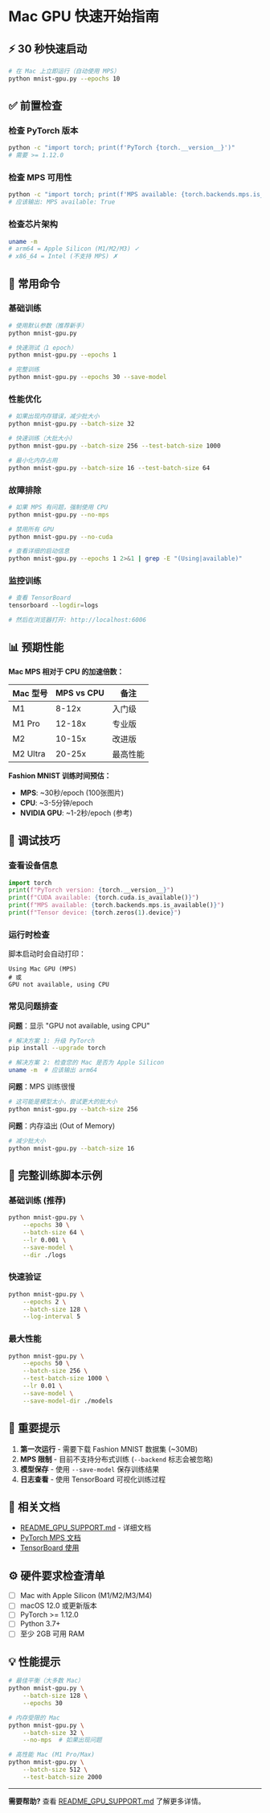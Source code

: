 # Mac GPU 快速开始指南

## ⚡ 30 秒快速启动

```bash
# 在 Mac 上立即运行（自动使用 MPS）
python mnist-gpu.py --epochs 10
```

## ✅ 前置检查

### 检查 PyTorch 版本
```bash
python -c "import torch; print(f'PyTorch {torch.__version__}')"
# 需要 >= 1.12.0
```

### 检查 MPS 可用性
```bash
python -c "import torch; print(f'MPS available: {torch.backends.mps.is_available()}')"
# 应该输出: MPS available: True
```

### 检查芯片架构
```bash
uname -m
# arm64 = Apple Silicon (M1/M2/M3) ✓
# x86_64 = Intel (不支持 MPS) ✗
```

## 🚀 常用命令

### 基础训练
```bash
# 使用默认参数（推荐新手）
python mnist-gpu.py

# 快速测试（1 epoch）
python mnist-gpu.py --epochs 1

# 完整训练
python mnist-gpu.py --epochs 30 --save-model
```

### 性能优化
```bash
# 如果出现内存错误，减少批大小
python mnist-gpu.py --batch-size 32

# 快速训练（大批大小）
python mnist-gpu.py --batch-size 256 --test-batch-size 1000

# 最小化内存占用
python mnist-gpu.py --batch-size 16 --test-batch-size 64
```

### 故障排除
```bash
# 如果 MPS 有问题，强制使用 CPU
python mnist-gpu.py --no-mps

# 禁用所有 GPU
python mnist-gpu.py --no-cuda

# 查看详细的启动信息
python mnist-gpu.py --epochs 1 2>&1 | grep -E "(Using|available)"
```

### 监控训练
```bash
# 查看 TensorBoard
tensorboard --logdir=logs

# 然后在浏览器打开: http://localhost:6006
```

## 📊 预期性能

**Mac MPS 相对于 CPU 的加速倍数：**

| Mac 型号 | MPS vs CPU | 备注 |
|---------|-----------|------|
| M1 | 8-12x | 入门级 |
| M1 Pro | 12-18x | 专业版 |
| M2 | 10-15x | 改进版 |
| M2 Ultra | 20-25x | 最高性能 |

**Fashion MNIST 训练时间预估：**

- **MPS**: ~30秒/epoch (100张图片)
- **CPU**: ~3-5分钟/epoch
- **NVIDIA GPU**: ~1-2秒/epoch (参考)

## 🔧 调试技巧

### 查看设备信息
```python
import torch
print(f"PyTorch version: {torch.__version__}")
print(f"CUDA available: {torch.cuda.is_available()}")
print(f"MPS available: {torch.backends.mps.is_available()}")
print(f"Tensor device: {torch.zeros(1).device}")
```

### 运行时检查
脚本启动时会自动打印：
```
Using Mac GPU (MPS)
# 或
GPU not available, using CPU
```

### 常见问题排查

**问题**：显示 "GPU not available, using CPU"
```bash
# 解决方案 1: 升级 PyTorch
pip install --upgrade torch

# 解决方案 2: 检查您的 Mac 是否为 Apple Silicon
uname -m  # 应该输出 arm64
```

**问题**：MPS 训练很慢
```bash
# 这可能是模型太小，尝试更大的批大小
python mnist-gpu.py --batch-size 256
```

**问题**：内存溢出 (Out of Memory)
```bash
# 减少批大小
python mnist-gpu.py --batch-size 16
```

## 📝 完整训练脚本示例

### 基础训练 (推荐)
```bash
python mnist-gpu.py \
    --epochs 30 \
    --batch-size 64 \
    --lr 0.001 \
    --save-model \
    --dir ./logs
```

### 快速验证
```bash
python mnist-gpu.py \
    --epochs 2 \
    --batch-size 128 \
    --log-interval 5
```

### 最大性能
```bash
python mnist-gpu.py \
    --epochs 50 \
    --batch-size 256 \
    --test-batch-size 1000 \
    --lr 0.01 \
    --save-model \
    --save-model-dir ./models
```

## 📌 重要提示

1. **第一次运行** - 需要下载 Fashion MNIST 数据集 (~30MB)
2. **MPS 限制** - 目前不支持分布式训练 (`--backend` 标志会被忽略)
3. **模型保存** - 使用 `--save-model` 保存训练结果
4. **日志查看** - 使用 TensorBoard 可视化训练过程

## 🔗 相关文档

- [README_GPU_SUPPORT.md](./README_GPU_SUPPORT.md) - 详细文档
- [PyTorch MPS 文档](https://pytorch.org/docs/stable/notes/mps.html)
- [TensorBoard 使用](https://www.tensorflow.org/tensorboard)

## ⚙️ 硬件要求检查清单

- [ ] Mac with Apple Silicon (M1/M2/M3/M4)
- [ ] macOS 12.0 或更新版本
- [ ] PyTorch >= 1.12.0
- [ ] Python 3.7+
- [ ] 至少 2GB 可用 RAM

## 💡 性能提示

```bash
# 最佳平衡（大多数 Mac）
python mnist-gpu.py \
    --batch-size 128 \
    --epochs 30

# 内存受限的 Mac
python mnist-gpu.py \
    --batch-size 32 \
    --no-mps  # 如果出现问题

# 高性能 Mac (M1 Pro/Max)
python mnist-gpu.py \
    --batch-size 512 \
    --test-batch-size 2000
```

---

**需要帮助?** 查看 [README_GPU_SUPPORT.md](./README_GPU_SUPPORT.md) 了解更多详情。
